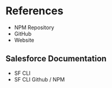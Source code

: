 # References

* NPM Repository
* GitHub
* Website

## Salesforce Documentation

* SF CLI
* SF CLI Github / NPM
